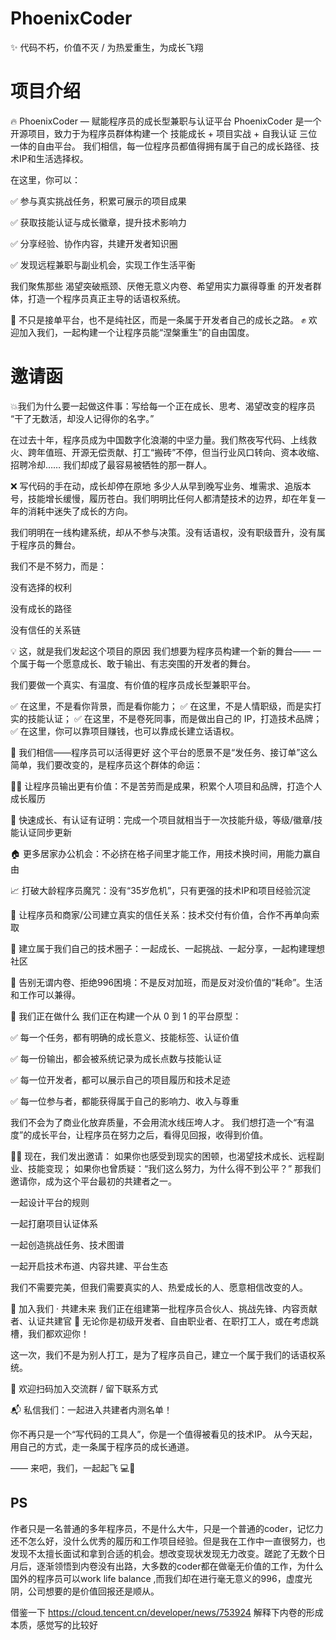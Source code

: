 # PhoenixCoder
✨ 代码不朽，价值不灭 / 为热爱重生，为成长飞翔
# 项目介绍
🔥 PhoenixCoder — 赋能程序员的成长型兼职与认证平台
PhoenixCoder 是一个开源项目，致力于为程序员群体构建一个 技能成长 + 项目实战 + 自我认证 三位一体的自由平台。
我们相信，每一位程序员都值得拥有属于自己的成长路径、技术IP和生活选择权。

在这里，你可以：

✅ 参与真实挑战任务，积累可展示的项目成果

✅ 获取技能认证与成长徽章，提升技术影响力

✅ 分享经验、协作内容，共建开发者知识圈

✅ 发现远程兼职与副业机会，实现工作生活平衡

我们聚焦那些 渴望突破瓶颈、厌倦无意义内卷、希望用实力赢得尊重 的开发者群体，打造一个程序员真正主导的话语权系统。

🌱 不只是接单平台，也不是纯社区，而是一条属于开发者自己的成长之路。
✊ 欢迎加入我们，一起构建一个让程序员能“涅槃重生”的自由国度。

# 邀请函
💥我们为什么要一起做这件事：写给每一个正在成长、思考、渴望改变的程序员
“干了无数活，却没人记得你的名字。”

在过去十年，程序员成为中国数字化浪潮的中坚力量。我们熬夜写代码、上线救火、跨年值班、开源无偿贡献、打工“搬砖”不停，但当行业风口转向、资本收缩、招聘冷却……
我们却成了最容易被牺牲的那一群人。

❌ 写代码的手在动，成长却停在原地
多少人从早到晚写业务、堆需求、追版本号，技能增长缓慢，履历苍白。我们明明比任何人都清楚技术的边界，却在年复一年的消耗中迷失了成长的方向。

我们明明在一线构建系统，却从不参与决策。没有话语权，没有职级晋升，没有属于程序员的舞台。

我们不是不努力，而是：

没有选择的权利

没有成长的路径

没有信任的关系链

💡 这，就是我们发起这个项目的原因
我们想要为程序员构建一个新的舞台——
一个属于每一个愿意成长、敢于输出、有志突围的开发者的舞台。

我们要做一个真实、有温度、有价值的程序员成长型兼职平台。

✅ 在这里，不是看你背景，而是看你能力；
✅ 在这里，不是人情职级，而是实打实的技能认证；
✅ 在这里，不是卷死同事，而是做出自己的 IP，打造技术品牌；
✅ 在这里，你可以靠项目赚钱，也可以靠成长建立话语权。

🌱 我们相信——程序员可以活得更好
这个平台的愿景不是“发任务、接订单”这么简单，我们要改变的，是程序员这个群体的命运：

👨‍💻 让程序员输出更有价值：不是苦劳而是成果，积累个人项目和品牌，打造个人成长履历

🧠 快速成长、有认证有证明：完成一个项目就相当于一次技能升级，等级/徽章/技能认证同步更新

🏠 更多居家办公机会：不必挤在格子间里才能工作，用技术换时间，用能力赢自由

📈 打破大龄程序员魔咒：没有“35岁危机”，只有更强的技术IP和项目经验沉淀

🤝 让程序员和商家/公司建立真实的信任关系：技术交付有价值，合作不再单向索取

👥 建立属于我们自己的技术圈子：一起成长、一起挑战、一起分享，一起构建理想社区

💪 告别无谓内卷、拒绝996困境：不是反对加班，而是反对没价值的“耗命”。生活和工作可以兼得。

🚀 我们正在做什么
我们正在构建一个从 0 到 1 的平台原型：

✅ 每一个任务，都有明确的成长意义、技能标签、认证价值

✅ 每一份输出，都会被系统记录为成长点数与技能认证

✅ 每一位开发者，都可以展示自己的项目履历和技术足迹

✅ 每一位参与者，都能获得属于自己的影响力、收入与尊重

我们不会为了商业化放弃质量，不会用流水线压垮人才。
我们想打造一个“有温度”的成长平台，让程序员在努力之后，看得见回报，收得到价值。

✊🏻 现在，我们发出邀请：
如果你也感受到现实的困顿，也渴望技术成长、远程副业、技能变现；
如果你也曾质疑：“我们这么努力，为什么得不到公平？”
那我们邀请你，成为这个平台最初的共建者之一。

一起设计平台的规则

一起打磨项目认证体系

一起创造挑战任务、技术图谱

一起开启技术布道、内容共建、平台生态

我们不需要完美，但我们需要真实的人、热爱成长的人、愿意相信改变的人。

📣 加入我们 · 共建未来
我们正在组建第一批程序员合伙人、挑战先锋、内容贡献者、认证共建官
🎯 无论你是初级开发者、自由职业者、在职打工人，或在考虑跳槽，我们都欢迎你！

这一次，我们不是为别人打工，是为了程序员自己，建立一个属于我们的话语权系统。

💬 欢迎扫码加入交流群 / 留下联系方式

📬 私信我们：一起进入共建者内测名单！

你不再只是一个“写代码的工具人”，你是一个值得被看见的技术IP。
从今天起，用自己的方式，走一条属于程序员的成长通道。

—— 来吧，我们，一起起飞 💻🚀

## PS 
作者只是一名普通的多年程序员，不是什么大牛，只是一个普通的coder，记忆力还不怎么好，没什么优秀的履历和工作项目经验。但是我在工作中一直很努力，也发现不太擅长面试和拿到合适的机会。想改变现状发现无力改变。蹉跎了无数个日月后，逐渐领悟到内卷没有出路，大多数的coder都在做毫无价值的工作，为什么国外的程序员可以work life balance ,而我们却在进行毫无意义的996，虚度光阴，公司想要的是价值回报还是顺从。

借鉴一下 https://cloud.tencent.cn/developer/news/753924 解释下内卷的形成本质，感觉写的比较好
